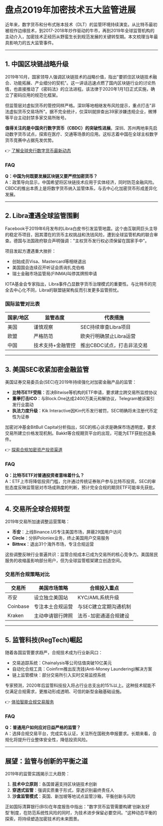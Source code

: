 # 盘点2019年加密技术五大监管进展

近年来，数字货币和分布式账本技术（DLT）的监管环境持续演变。从比特币最初被视作边缘技术，到2017-2018年炒作驱动的牛市，再到2019年全球监管机构的主动介入，加密技术正经历从野蛮生长到规范发展的关键转型期。本文梳理当年最具影响力的五大监管事件。

---

## 1. 中国区块链战略升级

2019年10月，国家领导人强调区块链技术的战略价值，指出"要抓住区块链技术融合、功能拓展、产业细分的契机"。这一讲话迅速点燃了国内区块链行业的讨论热情，也直接推动了《密码法》的立法进程。该法律于2020年1月1日正式实施，确立了密码应用的规范化框架。

但监管层对虚拟货币的管控同样严格。深圳等地相继发布风险提示，重点打击"非法虚拟货币交易场所"。据不完全统计，仅深圳就排查出39家涉嫌违规企业，微博等平台主动封禁多家交易所账号。

**值得关注的是中国央行数字货币（CBDC）的突破性进展**。深圳、苏州两地率先启动数字货币试点，探索在医疗、交通等场景的应用。这标志着中国在全球主权数字货币竞赛中占据先发优势。

👉 [了解全球央行数字货币最新动态](https://bit.ly/okx_welcome)

### FAQ
**Q：中国为何既要发展区块链又要严控加密货币？**  
A：政策导向显示，中国希望将区块链技术应用于实体经济，同时防范金融风险。CBDC的推出本质上是将数字货币纳入监管体系，与去中心化加密货币形成差异化发展。

---

## 2. Libra遭遇全球监管围剿

Facebook于2019年6月发布的Libra白皮书引发监管地震。这个由互联网巨头主导的稳定币项目，因其潜在的货币主权挑战和洗钱风险，遭到全球监管机构的联合审查。德国与法国政府联合声明强调："主权货币发行权必须保留在国家手中"。

项目发起方遭遇重大挫折：
- 创始成员Visa、Mastercard等相继退出
- 美国国会连续召开听证会质询扎克伯格
- 瑞士金融市场监管局(FINMA)叫停其牌照申请

IOTA基金会专家指出，Libra事件凸显数字货币治理模式的重要性。与比特币的完全去中心化不同，Libra的联盟链架构反而引发更多监管担忧。

### 国际监管对比表

| 国家/地区 | 监管态度          | 代表措施                     |
|-----------|-------------------|------------------------------|
| 美国      | 谨慎观察          | SEC持续审查Libra项目         |
| 欧盟      | 严格防范          | 欧央行明确禁止Libra运营      |
| 中国      | 技术支持+金融管控 | 推出CBDC试点，打击非法交易   |

---

## 3. 美国SEC收紧加密金融监管

美国证券交易委员会(SEC)在2019年持续强化对加密金融产品的监管：
- **比特币ETF受阻**：否决Bitwise等机构的ETF申请，要求建立跨交易所监控协议
- **重拳打击ICO**：与Block.One达成2400万美元和解协议，Telegram被诉案引发行业震动
- **执法力度升级**：Kik Interactive因Kin代币发行被罚，SEC明确将未注册代币定性为证券

加密对冲基金BitBull Capital分析指出，SEC的核心诉求是确保市场透明度，要求交易所建立价格发现机制。Bakkt等合规期货平台的出现，可能为ETF获批创造条件。

👉 [探索合规加密资产投资渠道](https://bit.ly/okx_welcome)

### FAQ
**Q：比特币ETF对普通投资者意味着什么？**  
A：ETF上市将降低投资门槛，允许通过传统证券账户参与比特币投资。SEC的审批态度反映监管层对市场成熟度的判断，预计完全合规的期货ETF可能率先获批。

---

## 4. 交易所全球合规转型

2019年交易所加速调整运营策略：
- **币安**：上线Binance.US专注美国市场，屏蔽29国用户访问
- **Circle**：分拆Poloniex业务，终止美国用户交易服务
- **Bittrex**：退出31个海外市场，专注合规运营

这些调整反映行业普遍共识：监管合规成本已成为交易所的核心竞争力。美国居民服务的收缩虽影响部分用户，但为全球监管框架建立创造空间。

### 交易所合规策略对比

| 交易所   | 美国市场策略          | 合规投入重点               |
|----------|-----------------------|----------------------------|
| 币安     | 设立独立美国站        | KYC/AML系统升级            |
| Coinbase | 专注本土合规运营      | 与SEC建立定期沟通机制      |
| Kraken   | 主动申请银行牌照      | 法币-加密通道合规建设      |

---

## 5. 监管科技(RegTech)崛起

随着各国监管要求趋严，合规技术成为行业新风口：
- 交易追踪系统：Chainalysis等公司估值突破10亿美元
- 自动化合规工具：Coinfirm推出反洗钱(Anti-Money Laundering)解决方案
- 链上监管模块：部分交易所引入实时交易监控系统

专家预测，2020年后监管科技投入将占行业总支出的15%以上。这种技术赋能不仅满足合规需求，更推动形成透明、可信的新型金融基础设施。

👉 [体验智能合规交易服务](https://bit.ly/okx_welcome)

### FAQ
**Q：普通用户如何应对日益严格的监管？**  
A：选择合规交易平台，完成实名认证，关注所在国税务申报要求。长期来看，合规化将提升行业整体安全性，降低投资风险。

---

## 展望：监管与创新的平衡之道

2019年的监管实践揭示三大趋势：
1. **技术中立原则**：各国普遍支持区块链技术创新
2. **穿透式监管**：强调实质重于形式，穿透识别最终责任人
3. **沙盒监管模式**：英国、新加坡等地试点监管沙箱，平衡创新与风险

正如国际清算银行(BIS)在年度报告中指出："数字货币监管需要构建'创新友好型'制度，在防范系统性风险的同时，为技术进步保留必要空间。"这种动态平衡的探索，将持续塑造加密技术的未来图景。